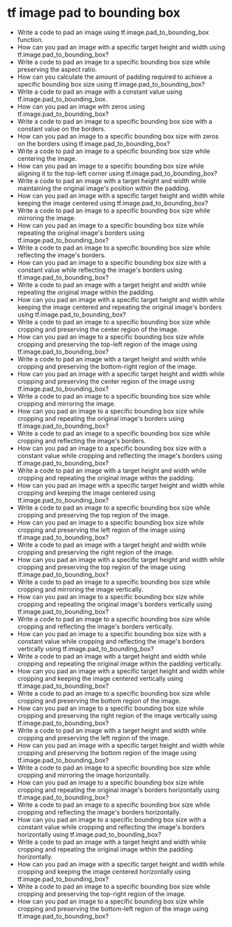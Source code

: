 # tf image pad to bounding box

- Write a code to pad an image using tf.image.pad_to_bounding_box function.
- How can you pad an image with a specific target height and width using tf.image.pad_to_bounding_box?
- Write a code to pad an image to a specific bounding box size while preserving the aspect ratio.
- How can you calculate the amount of padding required to achieve a specific bounding box size using tf.image.pad_to_bounding_box?
- Write a code to pad an image with a constant value using tf.image.pad_to_bounding_box.
- How can you pad an image with zeros using tf.image.pad_to_bounding_box?
- Write a code to pad an image to a specific bounding box size with a constant value on the borders.
- How can you pad an image to a specific bounding box size with zeros on the borders using tf.image.pad_to_bounding_box?
- Write a code to pad an image to a specific bounding box size while centering the image.
- How can you pad an image to a specific bounding box size while aligning it to the top-left corner using tf.image.pad_to_bounding_box?
- Write a code to pad an image with a target height and width while maintaining the original image's position within the padding.
- How can you pad an image with a specific target height and width while keeping the image centered using tf.image.pad_to_bounding_box?
- Write a code to pad an image to a specific bounding box size while mirroring the image.
- How can you pad an image to a specific bounding box size while repeating the original image's borders using tf.image.pad_to_bounding_box?
- Write a code to pad an image to a specific bounding box size while reflecting the image's borders.
- How can you pad an image to a specific bounding box size with a constant value while reflecting the image's borders using tf.image.pad_to_bounding_box?
- Write a code to pad an image with a target height and width while repeating the original image within the padding.
- How can you pad an image with a specific target height and width while keeping the image centered and repeating the original image's borders using tf.image.pad_to_bounding_box?
- Write a code to pad an image to a specific bounding box size while cropping and preserving the center region of the image.
- How can you pad an image to a specific bounding box size while cropping and preserving the top-left region of the image using tf.image.pad_to_bounding_box?
- Write a code to pad an image with a target height and width while cropping and preserving the bottom-right region of the image.
- How can you pad an image with a specific target height and width while cropping and preserving the center region of the image using tf.image.pad_to_bounding_box?
- Write a code to pad an image to a specific bounding box size while cropping and mirroring the image.
- How can you pad an image to a specific bounding box size while cropping and repeating the original image's borders using tf.image.pad_to_bounding_box?
- Write a code to pad an image to a specific bounding box size while cropping and reflecting the image's borders.
- How can you pad an image to a specific bounding box size with a constant value while cropping and reflecting the image's borders using tf.image.pad_to_bounding_box?
- Write a code to pad an image with a target height and width while cropping and repeating the original image within the padding.
- How can you pad an image with a specific target height and width while cropping and keeping the image centered using tf.image.pad_to_bounding_box?
- Write a code to pad an image to a specific bounding box size while cropping and preserving the top region of the image.
- How can you pad an image to a specific bounding box size while cropping and preserving the left region of the image using tf.image.pad_to_bounding_box?
- Write a code to pad an image with a target height and width while cropping and preserving the right region of the image.
- How can you pad an image with a specific target height and width while cropping and preserving the top region of the image using tf.image.pad_to_bounding_box?
- Write a code to pad an image to a specific bounding box size while cropping and mirroring the image vertically.
- How can you pad an image to a specific bounding box size while cropping and repeating the original image's borders vertically using tf.image.pad_to_bounding_box?
- Write a code to pad an image to a specific bounding box size while cropping and reflecting the image's borders vertically.
- How can you pad an image to a specific bounding box size with a constant value while cropping and reflecting the image's borders vertically using tf.image.pad_to_bounding_box?
- Write a code to pad an image with a target height and width while cropping and repeating the original image within the padding vertically.
- How can you pad an image with a specific target height and width while cropping and keeping the image centered vertically using tf.image.pad_to_bounding_box?
- Write a code to pad an image to a specific bounding box size while cropping and preserving the bottom region of the image.
- How can you pad an image to a specific bounding box size while cropping and preserving the right region of the image vertically using tf.image.pad_to_bounding_box?
- Write a code to pad an image with a target height and width while cropping and preserving the left region of the image.
- How can you pad an image with a specific target height and width while cropping and preserving the bottom region of the image using tf.image.pad_to_bounding_box?
- Write a code to pad an image to a specific bounding box size while cropping and mirroring the image horizontally.
- How can you pad an image to a specific bounding box size while cropping and repeating the original image's borders horizontally using tf.image.pad_to_bounding_box?
- Write a code to pad an image to a specific bounding box size while cropping and reflecting the image's borders horizontally.
- How can you pad an image to a specific bounding box size with a constant value while cropping and reflecting the image's borders horizontally using tf.image.pad_to_bounding_box?
- Write a code to pad an image with a target height and width while cropping and repeating the original image within the padding horizontally.
- How can you pad an image with a specific target height and width while cropping and keeping the image centered horizontally using tf.image.pad_to_bounding_box?
- Write a code to pad an image to a specific bounding box size while cropping and preserving the top-right region of the image.
- How can you pad an image to a specific bounding box size while cropping and preserving the bottom-left region of the image using tf.image.pad_to_bounding_box?